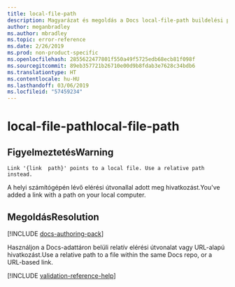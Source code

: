 ```yaml
---
title: local-file-path
description: Magyarázat és megoldás a Docs local-file-path buildelési problémájára
author: meganbradley
ms.author: mbradley
ms.topic: error-reference
ms.date: 2/26/2019
ms.prod: non-product-specific
ms.openlocfilehash: 2855622477801f550a49f5725edb68ecb81f098f
ms.sourcegitcommit: 89eb357721b26710e00d9b8fdab3e7628c34bdb6
ms.translationtype: HT
ms.contentlocale: hu-HU
ms.lasthandoff: 03/06/2019
ms.locfileid: "57459234"
---
```

# <a name="local-file-path"></a><span data-ttu-id="39b4d-103">local-file-path</span><span class="sxs-lookup"><span data-stu-id="39b4d-103">local-file-path</span></span>

## <a name="warning"></a><span data-ttu-id="39b4d-104">Figyelmeztetés</span><span class="sxs-lookup"><span data-stu-id="39b4d-104">Warning</span></span>

`Link '{link  path}' points to a local file. Use a relative path instead.`

<span data-ttu-id="39b4d-105">A helyi számítógépén lévő elérési útvonallal adott meg hivatkozást.</span><span class="sxs-lookup"><span data-stu-id="39b4d-105">You've added a link with a path on your local computer.</span></span>

## <a name="resolution"></a><span data-ttu-id="39b4d-106">Megoldás</span><span class="sxs-lookup"><span data-stu-id="39b4d-106">Resolution</span></span>

[!INCLUDE [docs-authoring-pack](includes/docs-authoring-pack.md)]

<span data-ttu-id="39b4d-107">Használjon a Docs-adattáron belüli relatív elérési útvonalat vagy URL-alapú hivatkozást.</span><span class="sxs-lookup"><span data-stu-id="39b4d-107">Use a relative path to a file within the same Docs repo, or a URL-based link.</span></span>

<!--make sure to add this file to your includes folder and verify the path-->
[!INCLUDE [validation-reference-help](includes/validation-reference-help.md)]
